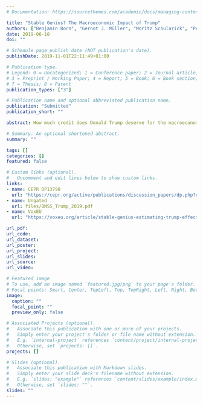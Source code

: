 ```yaml
---
# Documentation: https://sourcethemes.com/academic/docs/managing-content/

title: "Stable Genius? The Macroeconomic Impact of Trump"
authors: ["Benjamin Born", "Gernot J. Müller", "Moritz Schularick", "Petr Sedlacek"]
date: 2019-06-10
doi: ""

# Schedule page publish date (NOT publication's date).
publishDate: 2019-11-01T22:11:49+01:00

# Publication type.
# Legend: 0 = Uncategorized; 1 = Conference paper; 2 = Journal article;
# 3 = Preprint / Working Paper; 4 = Report; 5 = Book; 6 = Book section;
# 7 = Thesis; 8 = Patent
publication_types: ["3"]

# Publication name and optional abbreviated publication name.
publication: "Submitted"
publication_short: ""

abstract: How much credit does Donald Trump deserve for the macroeconomic performance of the US economy? Growth and job creation have been robust during the first 2.5 years since he took office, but this does not prove that Trump made a difference. In this note we develop a counterfactual scenario for how the US economy would have evolved without Trump—-we let a matching algorithm determine which combination of other economies best resembles the pre-election path of the US economy. We then compare the post-election performance of the US economy to this synthetic “doppelganger”. For now there is little evidence for a Trump effect.

# Summary. An optional shortened abstract.
summary: ""

tags: []
categories: []
featured: false

# Custom links (optional).
#   Uncomment and edit lines below to show custom links.
links:
- name: CEPR DP13798
  url: "https://cepr.org/active/publications/discussion_papers/dp.php?dpno=13798"
- name: Ungated
  url: files/BMSS_Trump_2019.pdf
- name: VoxEU
  url: "https://voxeu.org/article/stable-genius-estimating-trump-effect-us-economy"

url_pdf:
url_code:
url_dataset:
url_poster:
url_project:
url_slides:
url_source:
url_video:

# Featured image
# To use, add an image named `featured.jpg/png` to your page's folder.
# Focal points: Smart, Center, TopLeft, Top, TopRight, Left, Right, BottomLeft, Bottom, BottomRight.
image:
  caption: ""
  focal_point: ""
  preview_only: false

# Associated Projects (optional).
#   Associate this publication with one or more of your projects.
#   Simply enter your project's folder or file name without extension.
#   E.g. `internal-project` references `content/project/internal-project/index.md`.
#   Otherwise, set `projects: []`.
projects: []

# Slides (optional).
#   Associate this publication with Markdown slides.
#   Simply enter your slide deck's filename without extension.
#   E.g. `slides: "example"` references `content/slides/example/index.md`.
#   Otherwise, set `slides: ""`.
slides: ""
---
```

